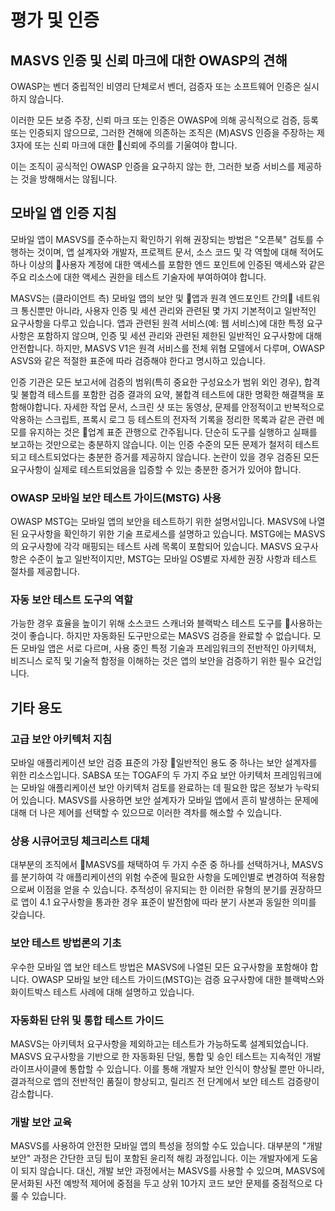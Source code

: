 # 평가 및 인증

## MASVS 인증 및 신뢰 마크에 대한 OWASP의 견해

OWASP는 벤더 중립적인 비영리 단체로서 벤더, 검증자 또는 소프트웨어 인증은 실시하지 않습니다.

이러한 모든 보증 주장, 신뢰 마크 또는 인증은 OWASP에 의해 공식적으로 검증, 등록 또는 인증되지 않으므로, 그러한 견해에 의존하는 조직은 (M)ASVS 인증을 주장하는 제3자에 또는 신뢰 마크에 대한 신뢰에 주의를 기울여야 합니다.

이는 조직이 공식적인 OWASP 인증을 요구하지 않는 한, 그러한 보증 서비스를 제공하는 것을 방해해서는 않됩니다.

## 모바일 앱 인증 지침

모바일 앱이 MASVS를 준수하는지 확인하기 위해 권장되는 방법은 "오픈북" 검토를 수행하는 것이며, 앱 설계자와 개발자, 프로젝트 문서, 소스 코드 및 각 역할에 대해 적어도 하나 이상의 사용자 계정에 대한 액세스를 포함한 엔드 포인트에 인증된 액세스와 같은 주요 리소스에 대한 액세스 권한을 테스트 기술자에 부여하여야 합니다.

MASVS는 (클라이언트 측) 모바일 앱의 보안 및 앱과 원격 엔드포인트 간의 네트워크 통신뿐만 아니라, 사용자 인증 및 세션 관리와 관련된 몇 가지 기본적이고 일반적인 요구사항을 다루고 있습니다. 앱과 관련된 원격 서비스(예: 웹 서비스)에 대한 특정 요구 사항은 포함하지 않으며, 인증 및 세션 관리와 관련된 제한된 일반적인 요구사항에 대해 안전합니다. 하지만, MASVS V1은 원격 서비스를 전체 위협 모델에서 다루며, OWASP ASVS와 같은 적절한 표준에 따라 검증해야 한다고 명시하고 있습니다.

인증 기관은 모든 보고서에 검증의 범위(특히 중요한 구성요소가 범위 외인 경우), 합격 및 불합격 테스트를 포함한 검증 결과의 요약, 불합격 테스트에 대한 명확한 해결책을 포함해야합니다. 자세한 작업 문서, 스크린 샷 또는 동영상, 문제를 안정적이고 반복적으로 악용하는 스크립트, 프록시 로그 등 테스트의 전자적 기록을 정리한 목록과 같은 관련 메모를 유지하는 것은 업계 표준 관행으로 간주됩니다. 단순히 도구를 실행하고 실패를 보고하는 것만으로는 충분하지 않습니다. 이는 인증 수준의 모든 문제가 철저히 테스트되고 테스트되었다는 충분한 증거를 제공하지 않습니다. 논란이 있을 경우 검증된 모든 요구사항이 실제로 테스트되었음을 입증할 수 있는 충분한 증거가 있어야 합니다.

### OWASP 모바일 보안 테스트 가이드(MSTG) 사용

OWASP MSTG는 모바일 앱의 보안을 테스트하기 위한 설명서입니다. MASVS에 나열된 요구사항을 확인하기 위한 기술 프로세스를 설명하고 있습니다. MSTG에는 MASVS의 요구사항에 각각 매핑되는 테스트 사례 목록이 포함되어 있습니다. MASVS 요구사항은 수준이 높고 일반적이지만, MSTG는 모바일 OS별로 자세한 권장 사항과 테스트 절차를 제공합니다.

### 자동 보안 테스트 도구의 역할

가능한 경우 효율을 높이기 위해 소스코드 스캐너와 블랙박스 테스트 도구를 사용하는 것이 좋습니다. 하지만 자동화된 도구만으로는 MASVS 검증을 완료할 수 없습니다. 모든 모바일 앱은 서로 다르며, 사용 중인 특정 기술과 프레임워크의 전반적인 아키텍처, 비즈니스 로직 및 기술적 함정을 이해하는 것은 앱의 보안을 검증하기 위한 필수 요건입니다.

## 기타 용도

### 고급 보안 아키텍처 지침

모바일 애플리케이션 보안 검증 표준의 가장 일반적인 용도 중 하나는 보안 설계자를 위한 리소스입니다. SABSA 또는 TOGAF의 두 가지 주요 보안 아키텍처 프레임워크에는 모바일 애플리케이션 보안 아키텍처 검토를 완료하는 데 필요한 많은 정보가 누락되어 있습니다. MASVS를 사용하면 보안 설계자가 모바일 앱에서 흔히 발생하는 문제에 대해 더 나은 제어를 선택할 수 있으므로 이러한 격차를 해소할 수 있습니다.

### 상용 시큐어코딩 체크리스트 대체

대부분의 조직에서 MASVS를 채택하여 두 가지 수준 중 하나를 선택하거나, MASVS를 분기하여 각 애플리케이션의 위험 수준에 필요한 사항을 도메인별로 변경하여 적용함으로써 이점을 얻을 수 있습니다. 추적성이 유지되는 한 이러한 유형의 분기를 권장하므로 앱이 4.1 요구사항을 통과한 경우 표준이 발전함에 따라 분기 사본과 동일한 의미를 갖습니다.

### 보안 테스트 방법론의 기초

우수한 모바일 앱 보안 테스트 방법은 MASVS에 나열된 모든 요구사항을 포함해야 합니다. OWASP 모바일 보안 테스트 가이드(MSTG)는 검증 요구사항에 대한 블랙박스와 화이트박스 테스트 사례에 대해 설명하고 있습니다.

### 자동화된 단위 및 통합 테스트 가이드

MASVS는 아키텍처 요구사항을 제외하고는 테스트가 가능하도록 설계되었습니다. MASVS 요구사항을 기반으로 한 자동화된 단일, 통합 및 승인 테스트는 지속적인 개발 라이프사이클에 통합할 수 있습니다. 이를 통해 개발자 보안 인식이 향상될 뿐만 아니라, 결과적으로 앱의 전반적인 품질이 향상되고, 릴리즈 전 단계에서 보안 테스트 검증량이 감소합니다.

### 개발 보안 교육

MASVS를 사용하여 안전한 모바일 앱의 특성을 정의할 수도 있습니다. 대부분의 "개발 보안" 과정은 간단한 코딩 팁이 포함된 윤리적 해킹 과정입니다. 이는 개발자에게 도움이 되지 않습니다. 대신, 개발 보안 과정에서는 MASVS를 사용할 수 있으며, MASVS에 문서화된 사전 예방적 제어에 중점을 두고 상위 10가지 코드 보안 문제를 중점적으로 다룰 수 있습니다.
